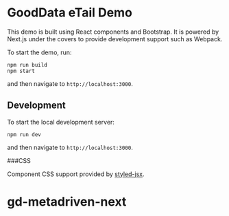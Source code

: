 # GoodData eTail Demo

This demo is built using React components and Bootstrap. It is 
powered by Next.js under the covers to provide development support
such as Webpack. 

To start the demo, run:

```
npm run build
npm start
```
and then navigate to `http://localhost:3000`.

## Development

To start the local development server:
```
npm run dev
```
and then navigate to `http://localhost:3000`.

###CSS

Component CSS support provided by
[styled-jsx](https://github.com/zeit/styled-jsx).
# gd-metadriven-next
